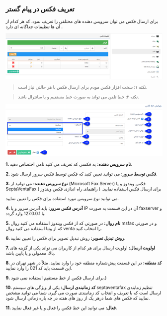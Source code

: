 ﻿## تعریف فکس در پیام گستر

برای ارسال فکس می توان سرویس دهنده های مختلفی را تعریف نمود، که هر کدام از آن ها تنظیمات جداگانه ای دارد .

![](Fax1.png)

> نکته ۱: سخت افزار فکس مودم برای ارسال فکس با هر حالتی نیاز است.

> نکته ۲: خط تلفن می تواند به صورت خط مستقیم و یا سانترال باشد.


![](Fax2.png)

**1. نام سرویس دهنده:** به فکسی که تعریف می کنید نامی اختصاص دهید.

**2. فکس توسط سرور:** می توانید تعیین کنید که فکس توسط فکس سرور ارسال شود.

**3. نوع سرویس دهنده:** می توانید از (Microsoft Fax Server) فکس ویندوز و یا SeptaVentaFax برای ارسال فکس استفاده نمایید. ( راهنمای راه اندازی فکس ویندوز )

 می توانید نوع سرویس مورد استفاده برای فکس را تعیین نمایید.

**4. آدرس فکس سرور:** باید آدرس سرور و یا IP  آن در این قسمت به صورت faxserver و یا 127.0.0.1 وارد گردد.

**5. نام روال:** در صورتی که از فکس ویندوز استفاده می کنید روال msfax و در صورتی که از ونتا استفاده می کنید روال venta را انتخاب کنید.

**6. روش تبدیل تصویر:** روش تبدیل تصویر برای فکس را تعیین نمایید.

**7. اولویت ارسال:** اولویت ارسال برای هر کدام از کاربران می تواند یکی از گزینه های بالا، معمولی و یا پایین باشد.

**8. کد منطقه:** در این قسمت پیش‌شماره منطقه خود را وارد نمایید. مثلاً در شهر تهران در این قسمت باید کد 021 را وارد نمایید.

**9.** برای ارسال فکس از خط مستقیم استفاده نمی شود.)

**10. کد زمانبندی ارسال:** یکی از ویژگی های سیستم  septaventafax تنظیم زمابندی ارسال است که با تعریف و انتخاب کد زمانبندی صورت می گیرد. شما می توانید مشخص نمایید که فکس های شما درهر یک از روز های هفته در چه بازه زمانی ارسال شود. 

**11. فعال:** می توانید این خط فکس را فعال و یا غیر فعال نمایید.
